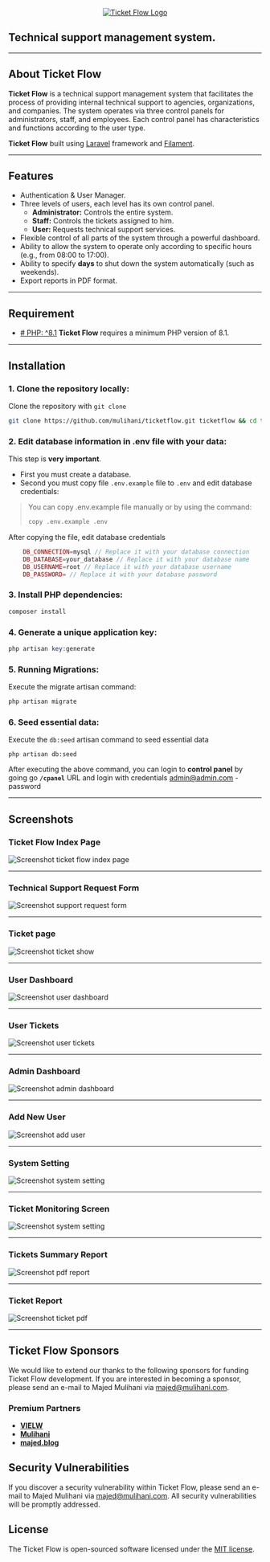 

<p align="center"><a href="https://mulihani.com/home/en" target="_blank"><img src="https://ticketflow.mulihani.com/github/images/banner.png" alt="Ticket Flow Logo"></a></p>

## Technical support management system.

___

## About Ticket Flow

**Ticket Flow** is a technical support management system that facilitates the process of providing internal technical support to agencies, organizations, and companies. The system operates via three control panels for administrators, staff, and employees. Each control panel has characteristics and functions according to the user type.

**Ticket Flow** built using [Laravel](https://laravel.com/) framework and [Filament](https://filamentphp.com/).

___

## Features

* Authentication & User Manager.
* Three levels of users, each level has its own control panel.
    * **Administrator:** Controls the entire system.
    * **Staff:** Controls the tickets assigned to him. 
    * **User:** Requests technical support services.
* Flexible control of all parts of the system through a powerful dashboard.
* Ability to allow the system to operate only according to specific hours (e.g., from 08:00 to 17:00).
* Ability to specify **days** to shut down the system automatically (such as weekends).
* Export reports in PDF format.

___

## Requirement

* [# PHP: ^8.1](https://php.net) 
  **Ticket Flow** requires a minimum PHP version of 8.1.

___

## Installation

### 1. Clone the repository locally:

Clone the repository with `git clone`

```bash
git clone https://github.com/mulihani/ticketflow.git ticketflow && cd ticketflow
```
   
### 2. Edit database information in .env file with your data:

This step is **very important**. 
- First you must create a database. 
- Second you must copy file `.env.example` file to `.env` and edit database credentials:

>
> You can copy .env.example file manually or by using the command:
>```sh
>copy .env.example .env
>```
>

After copying the file, edit database credentials

```php
    DB_CONNECTION=mysql // Replace it with your database connection
    DB_DATABASE=your_database // Replace it with your database name
    DB_USERNAME=root // Replace it with your database username
    DB_PASSWORD= // Replace it with your database password
```

### 3. Install PHP dependencies:

```sh
composer install
```

### 4. Generate a unique application key:

```php
php artisan key:generate
```

### 5. Running Migrations:

Execute the migrate artisan command:

```sh
php artisan migrate
```

### 6. Seed essential data:

Execute the `db:seed` artisan command to seed essential data

```
php artisan db:seed
```
After executing the above command, you can login to **control panel** by going go **`/cpanel`** URL and login with credentials admin@admin.com - password
___

## Screenshots

### Ticket Flow Index Page
![Screenshot ticket flow index page](https://ticketflow.mulihani.com/github/images/Screenshots-index.png)
___

### Technical Support Request Form
![Screenshot support request form](https://ticketflow.mulihani.com/github/images/Screenshots-support-request-form.png)
___

### Ticket page
![Screenshot ticket show](https://ticketflow.mulihani.com/github/images/Screenshots-ticket-show.png)
___

### User Dashboard
![Screenshot user dashboard](https://ticketflow.mulihani.com/github/images/Screenshots-user-dashboard.png)
___

### User Tickets
![Screenshot user tickets](https://ticketflow.mulihani.com/github/images/Screenshots-user-tickets.png)
___

###  Admin Dashboard
![Screenshot admin dashboard](https://ticketflow.mulihani.com/github/images/Screenshots-admin-dashboard.png)
___

### Add New User
![Screenshot add user](https://ticketflow.mulihani.com/github/images/Screenshots-add-user.png)
___

### System Setting
![Screenshot system setting](https://ticketflow.mulihani.com/github/images/Screenshots-system-settings.png)
___

### Ticket Monitoring Screen
![Screenshot system setting](https://ticketflow.mulihani.com/github/images/Screenshots-ticket-monitoring-screen.png)
___

### Tickets Summary Report
![Screenshot pdf report](https://ticketflow.mulihani.com/github/images/Screenshots-pdf.png)
___

### Ticket Report
![Screenshot ticket pdf](https://ticketflow.mulihani.com/github/images/Screenshots-ticket-pdf.png)

___

## Ticket Flow Sponsors

We would like to extend our thanks to the following sponsors for funding Ticket Flow development. If you are interested in becoming a sponsor, please send an e-mail to Majed Mulihani via [majed@mulihani.com](mailto:majed@mulihani.com).

### Premium Partners

- **[VIELW](https://vielw.com/)**
- **[Mulihani](https://mulihani.com)**
- **[majed.blog](https://majed.blog/)**


## Security Vulnerabilities

If you discover a security vulnerability within Ticket Flow, please send an e-mail to Majed Mulihani via [majed@mulihani.com](mailto:majed@mulihani.com). All security vulnerabilities will be promptly addressed.

## License

The Ticket Flow is open-sourced software licensed under the [MIT license](https://opensource.org/licenses/MIT).
